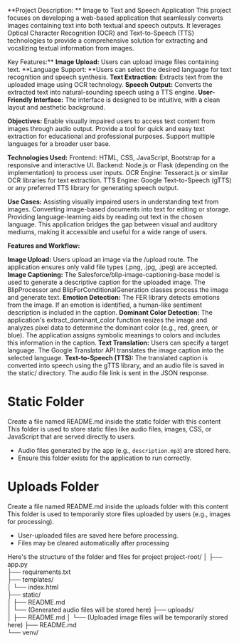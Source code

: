 **Project Description: **
Image to Text and Speech Application
This project focuses on developing a web-based application that seamlessly converts images containing text into both textual and speech outputs. It leverages Optical Character Recognition (OCR) and Text-to-Speech (TTS) technologies to provide a comprehensive solution for extracting and vocalizing textual information from images.

Key Features:**
**Image Upload:** Users can upload image files containing text.
**Language Support: **Users can select the desired language for text recognition and speech synthesis.
**Text Extraction:** Extracts text from the uploaded image using OCR technology.
**Speech Output:** Converts the extracted text into natural-sounding speech using a TTS engine.
**User-Friendly Interface:** The interface is designed to be intuitive, with a clean layout and aesthetic background.

**Objectives:**
Enable visually impaired users to access text content from images through audio output.
Provide a tool for quick and easy text extraction for educational and professional purposes.
Support multiple languages for a broader user base.

**Technologies Used:**
Frontend: HTML, CSS, JavaScript, Bootstrap for a responsive and interactive UI.
Backend: Node.js or Flask (depending on the implementation) to process user inputs.
OCR Engine: Tesseract.js or similar OCR libraries for text extraction.
TTS Engine: Google Text-to-Speech (gTTS) or any preferred TTS library for generating speech output.

**Use Cases:**
Assisting visually impaired users in understanding text from images.
Converting image-based documents into text for editing or storage.
Providing language-learning aids by reading out text in the chosen language.
This application bridges the gap between visual and auditory mediums, making it accessible and useful for a wide range of users.

**Features and Workflow:**

**Image Upload:**
Users upload an image via the /upload route.
The application ensures only valid file types (.png, .jpg, .jpeg) are accepted.
**Image Captioning:**
The Salesforce/blip-image-captioning-base model is used to generate a descriptive caption for the uploaded image.
The BlipProcessor and BlipForConditionalGeneration classes process the image and generate text.
**Emotion Detection:**
The FER library detects emotions from the image. If an emotion is identified, a human-like sentiment description is included in the caption.
**Dominant Color Detection:**
The application's extract_dominant_color function resizes the image and analyzes pixel data to determine the dominant color (e.g., red, green, or blue).
The application assigns symbolic meanings to colors and includes this information in the caption.
**Text Translation:**
Users can specify a target language. The Google Translator API translates the image caption into the selected language.
**Text-to-Speech (TTS):**
The translated caption is converted into speech using the gTTS library, and an audio file is saved in the static/ directory.
The audio file link is sent in the JSON response.


# Static Folder
Create a file named README.md inside the static folder with this content
This folder is used to store static files like audio files, images, CSS, or JavaScript that are served directly to users.

- Audio files generated by the app (e.g., `description.mp3`) are stored here.
- Ensure this folder exists for the application to run correctly.
  
# Uploads Folder
Create a file named README.md inside the uploads folder with this content
This folder is used to temporarily store files uploaded by users (e.g., images for processing).

- User-uploaded files are saved here before processing.
- Files may be cleared automatically after processing

Here's the structure of the folder and files for project
project-root/
│
├── app.py                     
├── requirements.txt           
├── templates/                 
│   └── index.html             
├── static/                   
│   ├── README.md              
│   └── (Generated audio files will be stored here)
├── uploads/                   
│   ├── README.md
│   └── (Uploaded image files will be temporarily stored here)
├── README.md                 
└── venv/                      
